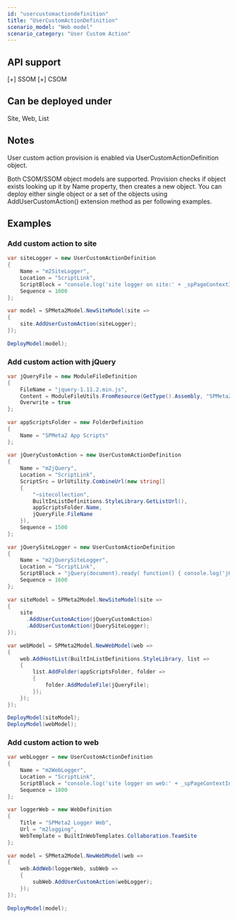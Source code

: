 ```yaml
---
id: "usercustomactiondefinition"
title: "UserCustomActionDefinition"
scenario_model: "Web model"
scenario_category: "User Custom Action"
---
```


## API support
[+] SSOM [+] CSOM

## Can be deployed under
Site, Web, List

## Notes
User custom action provision is enabled via UserCustomActionDefinition object.

Both CSOM/SSOM object models are supported. Provision checks if object exists looking up it by Name property, then creates a new object. You can deploy either single object or a set of the objects using AddUserCustomAction() extension method as per following examples.

## Examples

### Add custom action to site

```cs
var siteLogger = new UserCustomActionDefinition
{
    Name = "m2SiteLogger",
    Location = "ScriptLink",
    ScriptBlock = "console.log('site logger on site:' + _spPageContextInfo.siteAbsoluteUrl);",
    Sequence = 1000
};
 
var model = SPMeta2Model.NewSiteModel(site =>
{
    site.AddUserCustomAction(siteLogger);
});
 
DeployModel(model);

```

### Add custom action with jQuery

```cs
var jQueryFile = new ModuleFileDefinition
{
    FileName = "jquery-1.11.2.min.js",
    Content = ModuleFileUtils.FromResource(GetType().Assembly, "SPMeta2.Docs.Modules.jquery-1.11.2.min.js"),
    Overwrite = true
};
 
var appScriptsFolder = new FolderDefinition
{
    Name = "SPMeta2 App Scripts"
};
 
var jQueryCustomAction = new UserCustomActionDefinition
{
    Name = "m2jQuery",
    Location = "ScriptLink",
    ScriptSrc = UrlUtility.CombineUrl(new string[]
    {
        "~sitecollection",
        BuiltInListDefinitions.StyleLibrary.GetListUrl(),
        appScriptsFolder.Name,
        jQueryFile.FileName
    }),
    Sequence = 1500
};
 
var jQuerySiteLogger = new UserCustomActionDefinition
{
    Name = "m2jQuerySiteLogger",
    Location = "ScriptLink",
    ScriptBlock = "jQuery(document).ready( function() { console.log('jQuery site logger on site:' + _spPageContextInfo.siteAbsoluteUrl); } );",
    Sequence = 1600
};
 
var siteModel = SPMeta2Model.NewSiteModel(site =>
{
    site
      .AddUserCustomAction(jQueryCustomAction)
      .AddUserCustomAction(jQuerySiteLogger);
});
 
var webModel = SPMeta2Model.NewWebModel(web =>
{
    web.AddHostList(BuiltInListDefinitions.StyleLibrary, list =>
    {
        list.AddFolder(appScriptsFolder, folder =>
        {
            folder.AddModuleFile(jQueryFile);
        });
    });
});
 
DeployModel(siteModel);
DeployModel(webModel);

```

### Add custom action to web

```cs
var webLogger = new UserCustomActionDefinition
{
    Name = "m2WebLogger",
    Location = "ScriptLink",
    ScriptBlock = "console.log('site logger on web:' + _spPageContextInfo.webAbsoluteUrl);",
    Sequence = 1800
};
 
var loggerWeb = new WebDefinition
{
    Title = "SPMeta2 Logger Web",
    Url = "m2logging",
    WebTemplate = BuiltInWebTemplates.Collaboration.TeamSite
};
 
var model = SPMeta2Model.NewWebModel(web =>
{
    web.AddWeb(loggerWeb, subWeb =>
    {
        subWeb.AddUserCustomAction(webLogger);
    });
});
 
DeployModel(model);

```